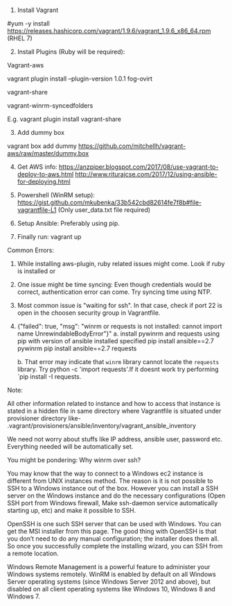 1. Install Vagrant

#yum -y install https://releases.hashicorp.com/vagrant/1.9.6/vagrant_1.9.6_x86_64.rpm (RHEL 7)

2. Install Plugins (Ruby will be required):

Vagrant-aws 

vagrant plugin install –plugin-version 1.0.1 fog-ovirt

vagrant-share

vagrant-winrm-syncedfolders


E.g. vagrant plugin install vagrant-share



3. Add dummy box

vagrant box add dummy https://github.com/mitchellh/vagrant-aws/raw/master/dummy.box


4. Get AWS info:
https://anzpiper.blogspot.com/2017/08/use-vagrant-to-deploy-to-aws.html
http://www.riturajcse.com/2017/12/using-ansible-for-deploying.html

5. Powershell (WinRM setup):
https://gist.github.com/mkubenka/33b542cbd82614fe7f8b#file-vagrantfile-L1
(Only user_data.txt file required)

6. Setup Ansible: Preferably using pip.

7. Finally run: vagrant up





Common Errors:

1. While installing aws-plugin, ruby related issues might come. Look if ruby is installed or 

2. One issue might be time syncing: Even though credentials would be correct, authentication error can come. Try syncing time using NTP.

3. Most common issue is "waiting for ssh". In that case, check if port 22 is open in the choosen security group in Vagrantfile.

4. {"failed": true, "msg": "winrm or requests is not installed: cannot import name UnrewindableBodyError"}"
	a. install pywinrm and requests using pip with version of ansible installed specified
		pip install ansible==2.7 pywinrm
		pip install ansible==2.7 requests

	b. That error may indicate that `winrm` library cannot locate the `requests` library. Try python -c 'import requests'.If it doesnt work try performing `pip install -I requests.





Note: 

All other information related to instance and how to access that instance is stated in a hidden file in same directory where Vagrantfile is situated under provisioner directory like-
.vagrant/provisioners/ansible/inventory/vagrant_ansible_inventory 

We need not worry about stuffs like IP address, ansible user, password etc. Everything needed will be automatically set.





You might be pondering: Why winrm over ssh?

You may know that the way to connect to a Windows ec2 instance is different from UNIX instances method. The reason is it is not possible to SSH to a Windows instance out of the box. However you can install a SSH server on the Windows instance and do the necessary configurations (Open SSH port from Windows firewall, Make ssh-daemon service automatically starting up, etc) and make it possible to SSH.

OpenSSH is one such SSH server that can be used with Windows. You can get the MSI installer from this page. The good thing with OpenSSH is that you don’t need to do any manual configuration; the installer does them all. So once you successfully complete the installing wizard, you can SSH from a remote location.

Windows Remote Management is a powerful feature to administer your Windows systems remotely. WinRM is enabled by default on all Windows Server operating systems (since Windows Server 2012 and above), but disabled on all client operating systems like Windows 10, Windows 8 and Windows 7.


